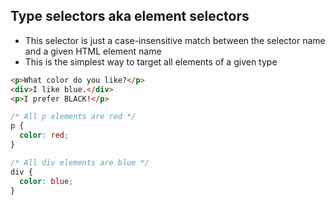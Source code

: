## Type selectors aka element selectors

- This selector is just a case-insensitive match between the selector name and a given HTML element name
- This is the simplest way to target all elements of a given type

```html
<p>What color do you like?</p>
<div>I like blue.</div>
<p>I prefer BLACK!</p>
```

```css
/* All p elements are red */
p {
  color: red;
}

/* All div elements are blue */
div {
  color: blue;
}
```

